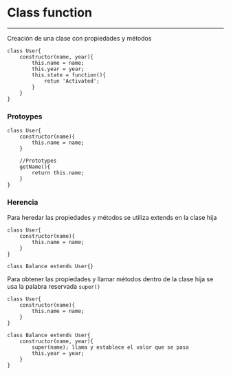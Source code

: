 # Class function
---

Creación de una clase con propiedades y métodos
```
class User{
    constructor(name, year){
        this.name = name;
        this.year = year;
        this.state = function(){
            retun 'Activated';
        }
    } 
}
```

### Protoypes

```
class User{
    constructor(name){
        this.name = name;        
    }
    
    //Prototypes
    getName(){
        return this.name;
    }
}
```

### Herencia
Para heredar las propiedades y métodos se utiliza extends en la clase hija

```
class User{
    constructor(name){
        this.name = name;        
    }
}

class Balance extends User{}
```
Para obtener las propiedades y llamar métodos dentro de la clase hija se usa la palabra reservada ```super()```

```
class User{
    constructor(name){
        this.name = name;        
    }
}

class Balance extends User{
    constructor(name, year){
        super(name); llama y establece el valor que se pasa
        this.year = year;
    }
}
```